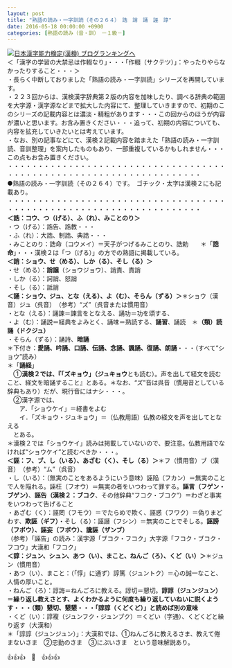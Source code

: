 ```yaml
---
layout: post
title: "熟語の読み・一字訓読（その２６４）　誥　誚　誦　誣　諄"
date: 2016-05-18 00:00:00 +0900
categories: [熟語の読み（音・訓）　ー１級－]
---
```


[![](/syuusyuu9701/assets/images/熟語の読み・一字訓読（その２６４）-誥-誚-誦-誣-諄-br_c_3028_1.gif)](http://blog.with2.net/link.php?1659096:3028 "日本漢字能力検定(漢検) ブログランキングへ")[日本漢字能力検定(漢検) ブログランキングへ](http://blog.with2.net/link.php?1659096:3028)  
＜「漢字の学習の大禁忌は作輟なり」・・・「作輟（サクテツ）」：やったりやらなかったりすること・・・＞  
・長らく中断しておりました「熟語の読み・一字訓読」シリーズを再開しています。  
・２２３回からは、漢検漢字辞典第２版の内容を加味したり、調べる辞典の範囲を大字源・漢字源などまで拡大した内容にて、整理していきますので、初期のこのシリーズの記載内容とは濃淡・精粗があります・・・この回からのほうが内容が濃いと思います。お含み置きください・・・追って、初期の内容についても、内容を拡充していきたいとは考えています。  
・なお、別の記事などにて、漢検２記載内容を踏まえた「熟語の読み・一字訓読、音訓整理」を案内したものもあり、一部重複しているかもしれません・・・この点もお含み置きください。  
・・・・・・・・・・・・・・・・・・・・・・・・・・・・・・・・・・・・・・・・・・・・・・・・・・・・・・・・・・・・・・・・・・・・  
●熟語の読み・一字訓読（その２６４）です。　ゴチック・太字は漢検２にも記載あり。  
・・・・・・・・・・・・・・・・・・・・・・・・・・・・・・・・・・・・・・・・・・・・・・・・・・・・・・・・・・・・・・・・・・・・  
**＜誥：コウ、つ（げる）、ふ（れ）、みことのり＞**  
・つ（げる）：誥告、誥教・・・  
・ふ（れ）：大誥、制誥、典誥・・・  
・みことのり：誥命（コウメイ）＝天子がつげるみことのり、誥勅　　＊「**誥命**」・・・漢検２は「つ（げる）」の方での熟語に掲載している。  
**＜誚：ショウ、せ（める）、しか（る）、そし（る）＞**  
・せ（める）：**誚譲**（ショウジョウ）、誚責、責誚  
・しか（る）：訶誚、怒誚  
・そし（る）：詆誚  
**＜誦：ショウ、ジュ、とな（える）、よ（む）、そらん（ずる）＞**＊ショウ（漢音）ジュ（呉音）　（参考）“ズ”（呉音または慣用音）  
・とな（える）：誦諫＝諫言をとなえる、誦功＝功を頌する、  
・よ（む）：誦説＝経典をよみとく、誦味＝熟読する、**誦習**、誦読　＊**（類）読誦（ドクジュ）**  
・そらん（ずる）：誦詩、**暗誦**  
＊下付き：**愛誦、吟誦、口誦、伝誦、念誦、諷誦、復誦、朗誦**・・・（すべて“ショウ”読み）  
＊「**誦経**」  
　①**漢検２では、『「ズキョウ」（ジュキョウ**とも読む）。声を出して経文を読むこと、経文を暗誦すること』とある。＊なお、“ズ”音は呉音（慣用音としている辞典もあり）だが、現行音にはナシ・・・。  
　②漢字源では、  
　　ア．「ショウケイ」＝経書をよむ  
　　イ．「ズキョウ・ジュキョウ」＝（仏教用語）仏教の経文を声を出してとなえる  
　とある。  
＊漢検２では「ショウケイ」読みは掲載していないので、要注意。仏教用語でなければ“ショウケイ”と読むべきか・・・。  
**＜誣：フ、ブ、し（いる）、あざむ（く）、そし（る）＞**＊フ（慣用音）ブ（漢音）　（参考）“ム”（呉音）  
・し（いる）：（無実のことをあるようにいう意味）誣陥（フカン）＝無実のことで人を陥れる。誣枉（フオウ）＝無実の者をいつわって罪する。**誣言（フゲン・ブゲン）**、**誣告（漢検２：ブコク**、その他辞典“フコク・ブコク”）＝わざと事実をいつわって告げること  
・あざむ（く）：誣罔（フモウ）＝でたらめで欺く、誣惑（フワク）＝偽りまどわす、**欺誣（ギフ）**・そし（る）：誣譖（フシン）＝無実のことでそしる。**誣謗（フボウ）、誣妄（フボウ）、讒誣（ザンブ）**  
（参考）「誣告」の読み：漢字源「ブコク・フコク」大字源「フコク・ブコク・フコウ」大漢和「フコク」  
**＜諄：ジュン、シュン、あつ（い）、まこと、ねんご（ろ）、くど（い）＞**＊ジュン（慣用音）  
・あつ（い）、まこと：（「惇」に通ず）諄篤（ジュントク）＝心の誠一なこと、人情の厚いこと。  
・ねんご（ろ）：諄誨＝ねんごろに教える。諄切＝懇切。**諄諄（ジュンジュン）**＝**繰り返し教えさとす、よくわかるように何度も繰り返していねいに説くようす・・・（類）懇切、懇懇・・・「諄諄（くどくど）」と読めば別の意味**  
・くど（い）：諄複（ジュンフク・ジュンプク）＝くどい（字通）、くどくどと繰り返す（大漢和）  
＊「諄諄（ジュンジュン）」：大漢和では、①ねんごろに教えるさま、教えて倦まないさま　②忠勤のさま　③にぶいさま　という意味解説あり。  
  
👍👍👍　🐒　👍👍👍  